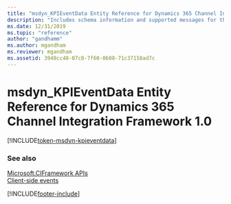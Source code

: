 ```yaml
---
title: "msdyn_KPIEventData Entity Reference for Dynamics 365 Channel Integration Framework 1.0 | MicrosoftDocs"
description: "Includes schema information and supported messages for the msdyn_KPIEventData entity in Dynamics 365 Channel Integration Framework 1.0."
ms.date: 12/31/2019
ms.topic: "reference"
author: "gandhamm"
ms.author: mgandham
ms.reviewer: mgandham
ms.assetid: 3948cc48-07c8-7f60-0608-71c37158ad7c
---
```

# msdyn_KPIEventData Entity Reference for Dynamics 365 Channel Integration Framework 1.0

[!INCLUDE[token-msdyn-kpieventdata](../../../../shared/token-msdyn-kpieventdata.md)]

### See also

[Microsoft.CIFramework APIs](../microsoft-ciframework.md)<br />
[Client-side events](../client-side-events.md)


[!INCLUDE[footer-include](../../../../../includes/footer-banner.md)]
